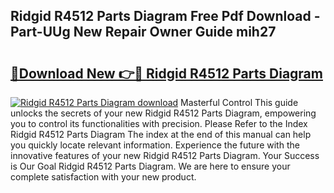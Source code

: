 ## Ridgid R4512 Parts Diagram Free Pdf Download - Part-UUg New Repair Owner Guide mih27

# <h2><a href="http://dfjfyv.blite.top/?on=Ridgid+R4512+Parts+Diagram">🔗Download New 👉🔴 Ridgid R4512 Parts Diagram</a></h2>

[![Ridgid R4512 Parts Diagram download](https://i.imgur.com/lujVjoI.png)](http://dfjfyv.blite.top/?on=Ridgid+R4512+Parts+Diagram)
Masterful Control This guide unlocks the secrets of your new Ridgid R4512 Parts Diagram, empowering you to control its functionalities with precision. Please Refer to the Index Ridgid R4512 Parts Diagram The index at the end of this manual can help you quickly locate relevant information. Experience the future with the innovative features of your new Ridgid R4512 Parts Diagram. Your Success is Our Goal Ridgid R4512 Parts Diagram. We are here to ensure your complete satisfaction with your new product.
